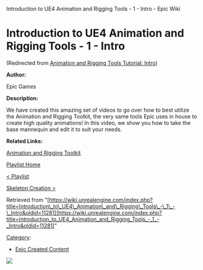 Introduction to UE4 Animation and Rigging Tools - 1 - Intro - Epic Wiki                     

Introduction to UE4 Animation and Rigging Tools - 1 - Intro
===========================================================

(Redirected from [Animation and Rigging Tools Tutorial: Intro](/index.php?title=Animation_and_Rigging_Tools_Tutorial:_Intro&redirect=no "Animation and Rigging Tools Tutorial: Intro"))

  

**Author:**

Epic Games

**Description:**

We have created this amazing set of videos to go over how to best utilize the Animation and Rigging Toolkit, the very same tools Epic uses in house to create high quality animations! In this video, we show you how to take the base mannequin and edit it to suit your needs.

**Related Links:**

[Animation and Rigging Toolkit](https://docs.unrealengine.com/latest/INT/Engine/Content/Tools/MayaRiggingTool/RigTool_Animation/index.html)

[Playlist Home](/Category:Epic_Video_Playlists "Category:Epic Video Playlists")

[< Playlist](/Introduction_to_UE4_Animation_and_Rigging_Tools_Playlist "Introduction to UE4 Animation and Rigging Tools Playlist")

[Skeleton Creation >](/Introduction_to_UE4_Animation_and_Rigging_Tools_-_2_-_Skeleton_Creation "Introduction to UE4 Animation and Rigging Tools - 2 - Skeleton Creation")

Retrieved from "[https://wiki.unrealengine.com/index.php?title=Introduction\_to\_UE4\_Animation\_and\_Rigging\_Tools\_-\_1\_-\_Intro&oldid=11281](https://wiki.unrealengine.com/index.php?title=Introduction_to_UE4_Animation_and_Rigging_Tools_-_1_-_Intro&oldid=11281)"

[Category](/Special:Categories "Special:Categories"):

*   [Epic Created Content](/Category:Epic_Created_Content "Category:Epic Created Content")

  ![](https://tracking.unrealengine.com/track.png)